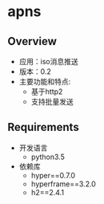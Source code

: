 # apns
## Overview
* 应用：iso消息推送
* 版本：0.2
* 主要功能和特点:
	* 基于http2
    * 支持批量发送

## Requirements
* 开发语言
	* python3.5
* 依赖库
    * hyper==0.7.0
    * hyperframe==3.2.0
    * h2==2.4.1

